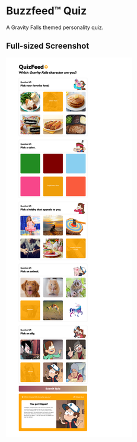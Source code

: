 # Buzzfeed&trade; Quiz
A Gravity Falls themed personality quiz.
## Full-sized Screenshot
![](buzzfeed-quiz.png)

